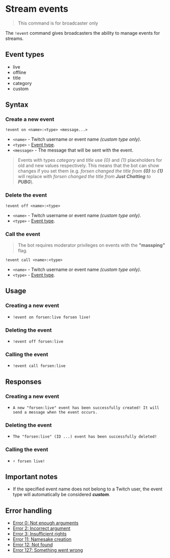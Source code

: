 # Stream events

> This command is for broadcaster only

The `!event` command gives broadcasters the ability to manage events for streams.

## Event types
+ live
+ offline
+ title
+ category
+ custom

## Syntax

### Create a new event
`!event on <name>:<type> <message...>`
+ `<name>` - Twitch username or event name *(custom type only)*.
+ `<type>` - [Event type](#event-types).
+ `<message>` - The message that will be sent with the event.

> Events with types *category* and *title* use *{0}* and *{1}* placeholders for old and new values respectively. This means that the bot can show changes if you set them (e.g. *forsen changed the title from **{0}** to **{1}*** will replace with *forsen changed the title from **Just Chatting** to **PUBG***).

### Delete the event
`!event off <name>:<type>`
+ `<name>` - Twitch username or event name *(custom type only)*.
+ `<type>` - [Event type](#event-types).

### Call the event

> The bot requires moderator privileges on events with the **"massping"** flag.

`!event call <name>:<type>`
+ `<name>` - Twitch username or event name *(custom type only)*.
+ `<type>` - [Event type](#event-types).

## Usage

### Creating a new event
+ `!event on forsen:live forsen live!`

### Deleting the event
+ `!event off forsen:live`

### Calling the event
+ `!event call forsen:live`

## Responses

### Creating a new event
+ `A new "forsen:live" event has been successfully created! It will send a message when the event occurs.`

### Deleting the event
+ `The "forsen:live" (ID ...) event has been successfully deleted!`

### Calling the event
+ `⚡ forsen live!` 

## Important notes

+ If the specified event name does not belong to a Twitch user,
the event type will automatically be considered ***custom***.

## Error handling

+ [Error 0: Not enough arguments](/help/errors#0)
+ [Error 2: Incorrect argument](/help/errors#2)
+ [Error 3: Insufficient rights](/help/errors#3)
+ [Error 11: Namesake creation](/help/errors#11)
+ [Error 12: Not found](/help/errors#12)
+ [Error 127: Something went wrong](/help/errors#127)
